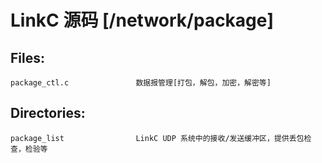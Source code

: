 # LinkC 源码 [/network/package]

## Files:
    package_ctl.c               数据报管理[打包，解包，加密，解密等]

## Directories:
    package_list                LinkC UDP 系统中的接收/发送缓冲区，提供丢包检查，检验等
